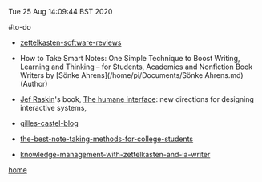 Tue 25 Aug 14:09:44 BST 2020

#to-do

  * [zettelkasten-software-reviews](https://zettelkasten.de/posts/baseline-zettelkasten-software-reviews/)

  * How to Take Smart Notes: One Simple Technique to Boost Writing, Learning and Thinking – for Students, Academics and Nonfiction Book Writers by [Sönke Ahrens](/home/pi/Documents/Sönke Ahrens.md)  (Author) 

  * [Jef Raskin](https://en.wikipedia.org/wiki/Jef_Raskin)'s book, [The humane interface](https://en.wikipedia.org/wiki/The_Humane_Interface): new directions for designing interactive systems,

  * [gilles-castel-blog](https://disqus.com/home/forums/gilles-castel-blog/?)

  * [the-best-note-taking-methods-for-college-students](https://medium.goodnotes.com/the-best-note-taking-methods-for-college-students-451f412e264e)

  * [knowledge-management-with-zettelkasten-and-ia-writer](https://trms.me/knowledge-management-with-zettelkasten-and-ia-writer/)



[home](/home/pi/Documents/zettelkasten-index.md)